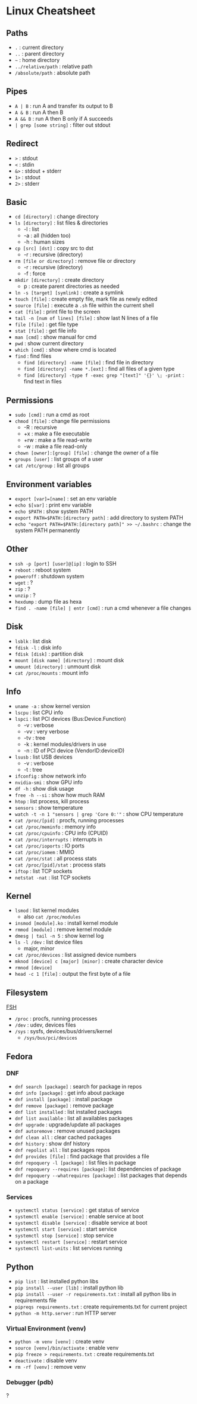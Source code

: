 # Linux Cheatsheet

## Paths
- `.` : current directory
- `..` : parent directory
- `~` : home directory
- `../relative/path` : relative path
- `/absolute/path` : absolute path

## Pipes
- `A | B` : run A and transfer its output to B
- `A & B` : run A then B
- `A && B` : run A then B only if A succeeds
- `| grep [some string]` : filter out stdout

## Redirect
- `>` : stdout
- `<` : stdin
- `&>` : stdout + stderr
- `1>` : stdout
- `2>` : stderr

## Basic
- `cd [directory]` : change directory
- `ls [directory]` : list files & directories
    - -l : list
    - -a : all (hidden too)
    - -h : human sizes
- `cp [src] [dst]` : copy src to dst
    - -r : recursive (directory)
- `rm [file or directory]` : remove file or directory
    - -r : recursive (directory)
    - -f : force
- `mkdir [directory]` : create directory
    - p : create parent directories as needed
- `ln -s [target] [symlink]` : create a symlink
- `touch [file]` : create empty file, mark file as newly edited
- `source [file]` : execute a `.sh` file within the current shell
- `cat [file]` : print file to the screen
- `tail -n [num of lines] [file]` : show last N lines of a file
- `file [file]` : get file type
- `stat [file]` : get file info
- `man [cmd]` : show manual for cmd
- `pwd` : show current directory
- `which [cmd]` : show where cmd is located
- `find` : find files
    - `find [directory] -name [file]` : find file in directory
    - `find [directory] -name *.[ext]` : find all files of a given type
    - `find [directory] -type f -exec grep "[text]" '{}' \; -print` : find text in files

## Permissions
- `sudo [cmd]` : run a cmd as root
- `chmod [file]` : change file permissions
    - -R : recursive
    - +x : make a file executable
    - +rw : make a file read-write
    - -w : make a file read-only
- `chown [owner]:[group] [file]` : change the owner of a file
- `groups [user]` : list groups of a user
- `cat /etc/group` : list all groups

## Environment variables
- `export [var]=[name]` : set an env variable
- `echo $[var]` : print env variable
- `echo $PATH` : show system PATH
- `export PATH=$PATH:[directory path]` : add directory to system PATH
- `echo "export PATH=$PATH:[directory path]" >> ~/.bashrc` : change the system PATH permanently

## Other
- `ssh -p [port] [user]@[ip]` : login to SSH
- `reboot` : reboot system
- `poweroff` : shutdown system
- `wget` : ?
- `zip` : ?
- `unzip` : ?
- `hexdump` : dump file as hexa
- `find . -name [file] | entr [cmd]` : run a cmd whenever a file changes

## Disk
- `lsblk` : list disk
- `fdisk -l` : disk info
- `fdisk [disk]` : partition disk
- `mount [disk name] [directory]` : mount disk
- `umount [directory]` : unmount disk
- `cat /proc/mounts` : mount info

## Info
- `uname -a` : show kernel version
- `lscpu` : list CPU info
- `lspci` : list PCI devices (Bus:Device.Function)
    - -v : verbose
    - -vv : very verbose
    - -tv : tree
    - -k : kernel modules/drivers in use
    - -n : ID of PCI device (VendorID:deviceID)
- `lsusb` : list USB devices
    - -v : verbose
    - -t : tree
- `ifconfig` : show network info
- `nvidia-smi` : show GPU info
- `df -h` : show disk usage
- `free -h --si` : show how much RAM
- `htop` : list process, kill process
- `sensors` : show temperature
- `watch -t -n 1 "sensors | grep 'Core 0:'"` : show CPU temperature
- `cat /proc/[pid]` : procfs, running processes
- `cat /proc/meminfo` : memory info
- `cat /proc/cpuinfo` : CPU info (CPUID)
- `cat /proc/interrupts` : interrupts in
- `cat /proc/ioports` : IO ports
- `cat /proc/iomem` : MMIO
- `cat /proc/stat` : all process stats
- `cat /proc/[pid]/stat` : process stats
- `iftop` : list TCP sockets
- `netstat -nat` : list TCP sockets

## Kernel
- `lsmod` : list kernel modules
    - also `cat /proc/modules`
- `insmod [module].ko` : install kernel module
- `rmmod [module]` : remove kernel module
- `dmesg | tail -n 5` : show kernel log
- `ls -l /dev` : list device files
    - major, minor
- `cat /proc/devices` : list assigned device numbers
- `mknod [device] c [major] [minor]` : create character device
- `rmnod [device]`
- `head -c 1 [file]` : output the first byte of a file

## Filesystem
[FSH](https://en.wikipedia.org/wiki/Filesystem_Hierarchy_Standard)

- `/proc` : procfs, running processes
- `/dev` : udev, devices files
- `/sys` : sysfs, devices/bus/drivers/kernel
    - `/sys/bus/pci/devices`

## Fedora

### DNF
- `dnf search [package]` : search for package in repos
- `dnf info [package]` : get info about package
- `dnf install [package]` : install package
- `dnf remove [package]` : remove package
- `dnf list installed` : list installed packages
- `dnf list available` : list all availables packages
- `dnf upgrade` : upgrade/update all packages
- `dnf autoremove` : remove unused packages
- `dnf clean all` : clear cached packages
- `dnf history` : show dnf history
- `dnf repolist all` : list packages repos
- `dnf provides [file]` : find package that provides a file
- `dnf repoquery -l [package]` : list files in package
- `dnf repoquery --requires [package]`: list dependencies of package
- `dnf repoquery --whatrequires [package]` : list packages that depends on a package

### Services
- `systemctl status [service]` : get status of service
- `systemctl enable [service]` : enable service at boot
- `systemctl disable [service]` : disable service at boot
- `systemctl start [service]` : start service
- `systemctl stop [service]` : stop service
- `systemctl restart [service]` : restart service
- `systemctl list-units` : list services running

## Python
- `pip list` : list installed python libs
- `pip install --user [lib]` : install python lib
- `pip install --user -r requirements.txt` : install all python libs in requirements file
- `pipreqs requirements.txt` : create requirements.txt for current project
- `python -m http.server` : run HTTP server

### Virtual Environment (venv)
- `python -m venv [venv]` : create venv
- `source [venv]/bin/activate` : enable venv
- `pip freeze > requirements.txt` : create requirements.txt
- `deactivate` : disable venv
- `rm -rf [venv]` : remove venv

### Debugger (pdb)
?

